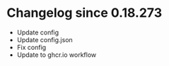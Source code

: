 # Changelog since 0.18.273
- Update config 
- Update config.json 
- Fix config 
- Update to ghcr.io workflow 
